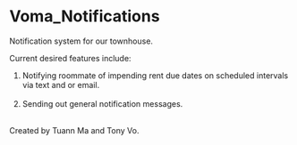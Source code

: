 # Voma_Notifications
Notification system for our townhouse.

Current desired features include: 
1. Notifying roommate of impending rent due dates on scheduled intervals via text and or email. <br><br/>
2. Sending out general notification messages. <br><br/>

Created by Tuann Ma and Tony Vo.

